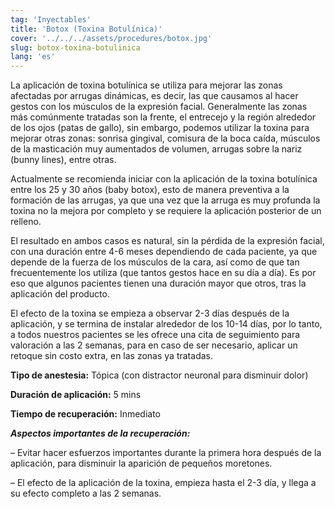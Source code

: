 ```yaml
---
tag: 'Inyectables'
title: 'Botox (Toxina Botulínica)'
cover: '../../../assets/procedures/botox.jpg'
slug: botox-toxina-botulinica
lang: 'es'
---
```


La aplicación de toxina botulínica se utiliza para mejorar las zonas afectadas por arrugas dinámicas, es decir, las que causamos al hacer gestos con los músculos de la expresión facial. Generalmente las zonas más comúnmente tratadas son la frente, el entrecejo y la región alrededor de los ojos (patas de gallo), sin embargo, podemos utilizar la toxina para mejorar otras zonas: sonrisa gingival, comisura de la boca caída, músculos de la masticación muy aumentados de volumen, arrugas sobre la nariz (bunny lines), entre otras.

Actualmente se recomienda iniciar con la aplicación de la toxina botulínica entre los 25 y 30 años (baby botox), esto de manera preventiva a la formación de las arrugas, ya que una vez que la arruga es muy profunda la toxina no la mejora por completo y se requiere la aplicación posterior de un relleno.

El resultado en ambos casos es natural, sin la pérdida de la expresión facial, con una duración entre 4-6 meses dependiendo de cada paciente, ya que depende de la fuerza de los músculos de la cara, así como de que tan frecuentemente los utiliza (que tantos gestos hace en su día a día). Es por eso que algunos pacientes tienen una duración mayor que otros, tras la aplicación del producto.

El efecto de la toxina se empieza a observar 2-3 días después de la aplicación, y se termina de instalar alrededor de los 10-14 días, por lo tanto, a todos nuestros pacientes se les ofrece una cita de seguimiento para valoración a las 2 semanas, para en caso de ser necesario, aplicar un retoque sin costo extra, en las zonas ya tratadas.

**Tipo de anestesia:** Tópica (con distractor neuronal para disminuir dolor)

**Duración de aplicación:** 5 mins

**Tiempo de recuperación:** Inmediato

**_Aspectos importantes de la recuperación:_**

– Evitar hacer esfuerzos importantes durante la primera hora después de la aplicación, para disminuir la aparición de pequeños moretones.

– El efecto de la aplicación de la toxina, empieza hasta el 2-3 día, y llega a su efecto completo a las 2 semanas.

